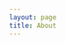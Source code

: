 ```yaml
---
layout: page
title: About
---
```


<object data="/assets/portfolio.pdf" type="application/pdf" width="100%" height="600"></object>
